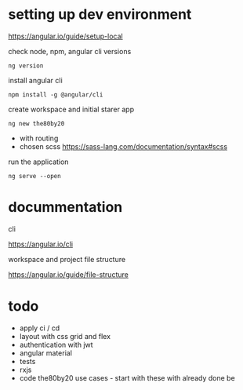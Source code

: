 # setting up dev environment

https://angular.io/guide/setup-local

check node, npm, angular cli versions

`ng version`

install angular cli

`npm install -g @angular/cli`

create workspace  and initial starer app

`ng new the80by20`

- with routing
- chosen scss https://sass-lang.com/documentation/syntax#scss

run the application

`ng serve --open`

# docummentation

cli

https://angular.io/cli

workspace and project file structure 

https://angular.io/guide/file-structure

# todo

 - apply ci / cd 
 - layout with css grid and flex
 - authentication with jwt
 - angular material
 - tests
 - rxjs
 - code the80by20 use cases - start with these with already done be
